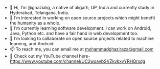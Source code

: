 - 👋 Hi, I’m @ghazialig, a native of aligarh, UP, India and currently study in Hyderabad, Telangana, India.
- 👀 I’m interested in working on open source projects which might benefit the humanity as a whole.
- 🌱 I’m currently learning software development. I can work on Android, Java, Python etc. and have a fair hand in web development too.
- 💞️ I’m looking to collaborate on open source projects related to machine learning, and Android.
- 📫 To reach me, you can email me at mohammadghaziraza@gmail.com
- 🎥 Check out my YouTube channel here- https://www.youtube.com/channel/UC2woavbSVZkvkxvYRHQrxdg
<!---
ghazialig/ghazialig is a ✨ special ✨ repository because its `README.md` (this file) appears on your GitHub profile.
You can click the Preview link to take a look at your changes.
--->
